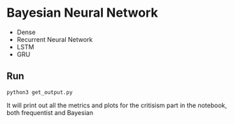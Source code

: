 # Bayesian Neural Network

- Dense
- Recurrent Neural Network
- LSTM
- GRU

## Run

```
python3 get_output.py
```

It will print out all the metrics and plots for the critisism part in the notebook, both frequentist and Bayesian
